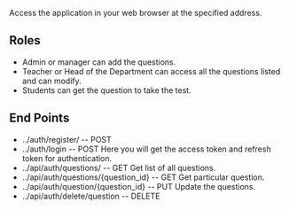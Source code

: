 Access the application in your web browser at the specified address.

## Roles
- Admin or manager can add the questions.
- Teacher or Head of the Department can access all the questions listed and can modify.
- Students can get the question to take the test.

## End Points
- ../auth/register/ -- POST
- ../auth/login -- POST
  Here you will get the access token and refresh token for authentication.
- ../api/auth/questions/ -- GET
  Get list of all questions.
- ../api/auth/questions/{question_id} -- GET
  Get particular question.
- ../api/auth/question/{question_id} -- PUT
  Update the questions.
- ../api/auth/delete/question -- DELETE
